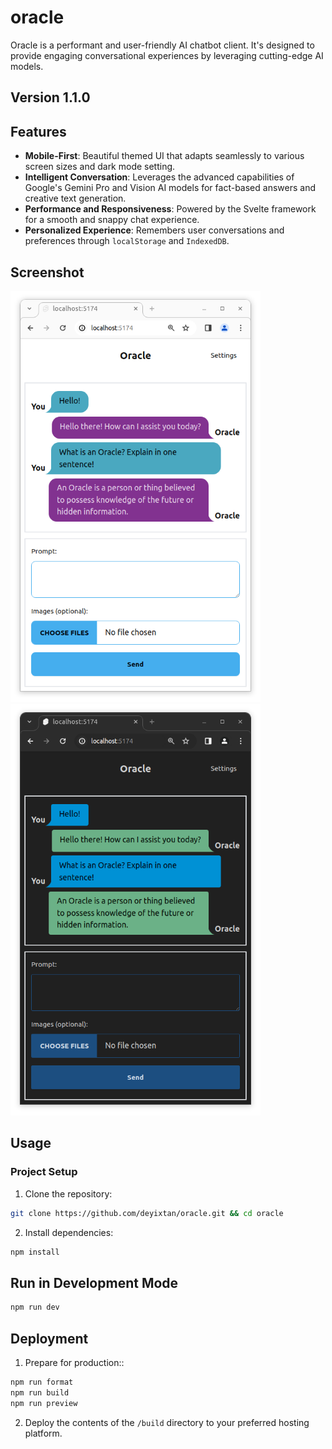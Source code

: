 # oracle

Oracle is a performant and user-friendly AI chatbot client. It's designed to provide engaging conversational experiences by leveraging cutting-edge AI models.

## Version 1.1.0

## Features

- **Mobile-First**: Beautiful themed UI that adapts seamlessly to various screen sizes and dark mode setting.
- **Intelligent Conversation**: Leverages the advanced capabilities of Google's Gemini Pro and Vision AI models for fact-based answers and creative text generation.
- **Performance and Responsiveness**: Powered by the Svelte framework for a smooth and snappy chat experience.
- **Personalized Experience**: Remembers user conversations and preferences through `localStorage` and `IndexedDB`.

## Screenshot

<img src="./docs/ss_light.png " alt="light mode" width="400">
<img src="./docs/ss_dark.png " alt="dark mode" width="400">

## Usage

### Project Setup

1. Clone the repository:

```bash
git clone https://github.com/deyixtan/oracle.git && cd oracle
```

2. Install dependencies:

```bash
npm install
```

## Run in Development Mode

```bash
npm run dev
```

## Deployment

1. Prepare for production::

```bash
npm run format
npm run build
npm run preview
```

2. Deploy the contents of the `/build` directory to your preferred hosting platform.
